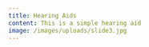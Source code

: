 ```yaml
---
title: Hearing Aids
content: This is a simple hearing aid
image: /images/uploads/slide3.jpg
---
```



